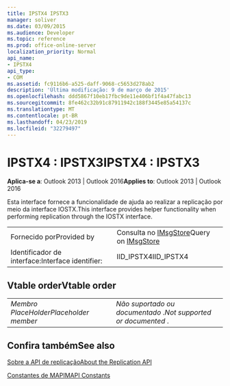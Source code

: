 ```yaml
---
title: IPSTX4 IPSTX3
manager: soliver
ms.date: 03/09/2015
ms.audience: Developer
ms.topic: reference
ms.prod: office-online-server
localization_priority: Normal
api_name:
- IPSTX4
api_type:
- COM
ms.assetid: fc9116b6-a525-daff-9068-c5653d278ab2
description: 'Última modificação: 9 de março de 2015'
ms.openlocfilehash: ddd5867f10eb17fbc9de11e406bf1f4a47fabc13
ms.sourcegitcommit: 8fe462c32b91c87911942c188f3445e85a54137c
ms.translationtype: MT
ms.contentlocale: pt-BR
ms.lasthandoff: 04/23/2019
ms.locfileid: "32279497"
---
```

# <a name="ipstx4--ipstx3"></a><span data-ttu-id="fe2c1-103">IPSTX4 : IPSTX3</span><span class="sxs-lookup"><span data-stu-id="fe2c1-103">IPSTX4 : IPSTX3</span></span>

  
  
<span data-ttu-id="fe2c1-104">**Aplica-se a**: Outlook 2013 | Outlook 2016</span><span class="sxs-lookup"><span data-stu-id="fe2c1-104">**Applies to**: Outlook 2013 | Outlook 2016</span></span> 
  
<span data-ttu-id="fe2c1-105">Esta interface fornece a funcionalidade de ajuda ao realizar a replicação por meio da interface IOSTX.</span><span class="sxs-lookup"><span data-stu-id="fe2c1-105">This interface provides helper functionality when performing replication through the IOSTX interface.</span></span>
  
|||
|:-----|:-----|
|<span data-ttu-id="fe2c1-106">Fornecido por</span><span class="sxs-lookup"><span data-stu-id="fe2c1-106">Provided by</span></span>  <br/> |<span data-ttu-id="fe2c1-107">Consulta no [IMsgStore](imsgstoreimapiprop.md)</span><span class="sxs-lookup"><span data-stu-id="fe2c1-107">Query on [IMsgStore](imsgstoreimapiprop.md)</span></span> <br/> |
|<span data-ttu-id="fe2c1-108">Identificador de interface:</span><span class="sxs-lookup"><span data-stu-id="fe2c1-108">Interface identifier:</span></span>  <br/> |<span data-ttu-id="fe2c1-109">IID_IPSTX4</span><span class="sxs-lookup"><span data-stu-id="fe2c1-109">IID_IPSTX4</span></span>  <br/> |
   
## <a name="vtable-order"></a><span data-ttu-id="fe2c1-110">Vtable order</span><span class="sxs-lookup"><span data-stu-id="fe2c1-110">Vtable order</span></span>

|||
|:-----|:-----|
| <span data-ttu-id="fe2c1-111">*Membro PlaceHolder*</span><span class="sxs-lookup"><span data-stu-id="fe2c1-111">*Placeholder member*</span></span>  <br/> | <span data-ttu-id="fe2c1-112">*Não suportado ou documentado* .</span><span class="sxs-lookup"><span data-stu-id="fe2c1-112">*Not supported or documented*  .</span></span>  <br/> |
   
## <a name="see-also"></a><span data-ttu-id="fe2c1-113">Confira também</span><span class="sxs-lookup"><span data-stu-id="fe2c1-113">See also</span></span>



[<span data-ttu-id="fe2c1-114">Sobre a API de replicação</span><span class="sxs-lookup"><span data-stu-id="fe2c1-114">About the Replication API</span></span>](about-the-replication-api.md)
  
[<span data-ttu-id="fe2c1-115">Constantes de MAPI</span><span class="sxs-lookup"><span data-stu-id="fe2c1-115">MAPI Constants</span></span>](mapi-constants.md)


